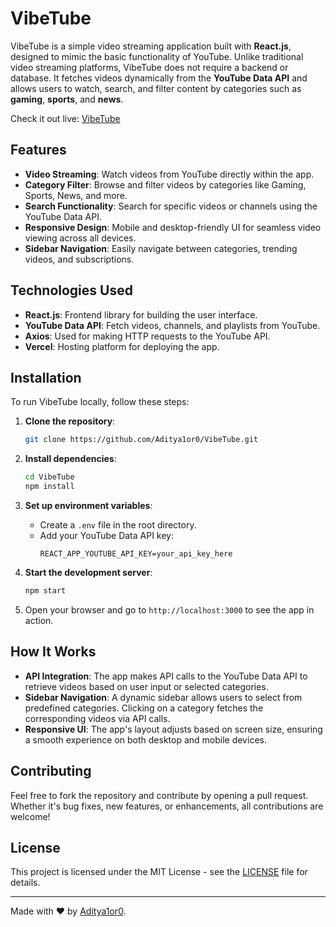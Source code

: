 # VibeTube

VibeTube is a simple video streaming application built with **React.js**, designed to mimic the basic functionality of YouTube. Unlike traditional video streaming platforms, VibeTube does not require a backend or database. It fetches videos dynamically from the **YouTube Data API** and allows users to watch, search, and filter content by categories such as **gaming**, **sports**, and **news**.

Check it out live: [VibeTube](https://vibe-tube-omega.vercel.app)

## Features

- **Video Streaming**: Watch videos from YouTube directly within the app.
- **Category Filter**: Browse and filter videos by categories like Gaming, Sports, News, and more.
- **Search Functionality**: Search for specific videos or channels using the YouTube Data API.
- **Responsive Design**: Mobile and desktop-friendly UI for seamless video viewing across all devices.
- **Sidebar Navigation**: Easily navigate between categories, trending videos, and subscriptions.

## Technologies Used

- **React.js**: Frontend library for building the user interface.
- **YouTube Data API**: Fetch videos, channels, and playlists from YouTube.
- **Axios**: Used for making HTTP requests to the YouTube API.
- **Vercel**: Hosting platform for deploying the app.

## Installation

To run VibeTube locally, follow these steps:

1. **Clone the repository**:
   ```bash
   git clone https://github.com/Aditya1or0/VibeTube.git
   ```

2. **Install dependencies**:
   ```bash
   cd VibeTube
   npm install
   ```

3. **Set up environment variables**:
   - Create a `.env` file in the root directory.
   - Add your YouTube Data API key:
     ```env
     REACT_APP_YOUTUBE_API_KEY=your_api_key_here
     ```

4. **Start the development server**:
   ```bash
   npm start
   ```

5. Open your browser and go to `http://localhost:3000` to see the app in action.

## How It Works

- **API Integration**: The app makes API calls to the YouTube Data API to retrieve videos based on user input or selected categories.
- **Sidebar Navigation**: A dynamic sidebar allows users to select from predefined categories. Clicking on a category fetches the corresponding videos via API calls.
- **Responsive UI**: The app's layout adjusts based on screen size, ensuring a smooth experience on both desktop and mobile devices.

## Contributing

Feel free to fork the repository and contribute by opening a pull request. Whether it's bug fixes, new features, or enhancements, all contributions are welcome!

## License

This project is licensed under the MIT License - see the [LICENSE](LICENSE) file for details.

---

Made with ❤️ by [Aditya1or0](https://github.com/Aditya1or0).
